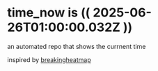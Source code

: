 # time_now is (( 2025-06-26T01:00:00.032Z ))

an automated repo that shows the currnent time

inspired by [breakingheatmap](https://github.com/breakingheatmap/breakingheatmap)